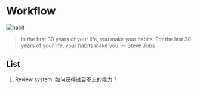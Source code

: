 # Workflow
![habit](https://i.imgur.com/vTc9CKV.jpg)

> In the first 30 years of your life, you make your habits. For the last 30 years of your life, your habits make you. -- Steve Jobs

## List 

1. Review system: 如何获得过目不忘的能力？